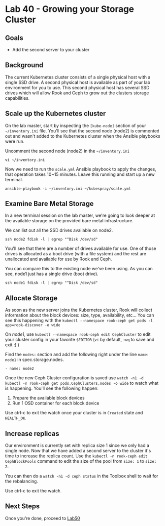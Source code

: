# Lab 40 - Growing your Storage Cluster

## Goals

* Add the second server to your cluster

## Background

The current Kubernetes cluster consists of a single physical host with a single SSD drive. A second physical host is available as part of your lab environment for you to use. This second physical host has several SSD drives which will allow Rook and Ceph to grow out the clusters storage capabilities.

## Scale up the Kubernetes cluster

On the lab master, start by inspecting the `[kube-node]` section of your `~/inventory.ini` file. You'll see that the second node (node2) is commented out and wasn't added to the Kubernetes cluster when the Ansible playbooks were run.

Uncomment the second node (node2) in the `~/inventory.ini`
```
vi ~/inventory.ini
```

Now we need to run the `scale.yml` Ansible playbook to apply the changes, that operation takes 10~15 minutes. Leave this running and start up a new terminal.
```
ansible-playbook -i ~/inventory.ini ~/kubespray/scale.yml
```

## Examine Bare Metal Storage

In a new terminal session on the lab master, we're going to look deeper at the available storage on the provided bare metal infrastructure.

We can list out all the SSD drives available on node2.
```
ssh node2 fdisk -l | egrep "^Disk /dev/sd"
```
You'll see that there are a number of drives available for use. One of those drives is allocated as a boot drive (with a file system) and the rest are unallocated and available for use by Rook and Ceph.

You can compare this to the existing node we've been using. As you can see, node1 just has a single drive (boot drive).
```
ssh node1 fdisk -l | egrep "^Disk /dev/sd"
```

## Allocate Storage

As soon as the new server joins the Kubernetes cluster, Rook will collect information about the block devices: size, type, availability, etc...
You can see this happening with the `kubectl --namespace rook-ceph get pods -l app=rook-discover -o wide`

On *node1*, use `kubectl --namespace rook-ceph edit CephCluster` to edit your cluster config in your favorite `$EDITOR` (`vi` by default, `:wq` to save and exit :) )

Find the `nodes:` section and add the following right under the line `name: node1` in spec.storage.nodes.

```
- name: node2
```

Once the new Ceph Cluster configuration is saved use `watch -n1 -d kubectl -n rook-ceph get pods,CephClusters,nodes -o wide` to watch what is happening. You'll see the following happen:

1. Prepare the available block devices
2. Run 1 OSD container for each block device

Use ctrl-c to exit the watch once your cluster is in `Created` state and `HEALTH_OK`.

## Increase replicas

Our environment is currently set with replica size 1 since we only had a single node. Now that we have added a second server to the cluster it's time to increase the replica count. Use the `kubectl -n rook-ceph edit CephBlockPools` command to edit the size of the pool from `size: 1` to `size: 2`.

You can then do a `watch -n1 -d ceph status` in the Toolbox shell to wait for the rebalancing.

Use ctrl-c to exit the watch.

## Next Steps

Once you're done, proceed to [Lab50](Lab50.md)
